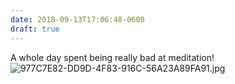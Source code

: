 ```yaml
---
date: 2018-09-13T17:06:48-0600
draft: true
---
```




A whole day spent being really bad at meditation! ![977C7E82-DD9D-4F83-916C-56A23A89FA91.jpg](http://ianwhitney.micro.blog/uploads/2018/eda6bd0475.jpg)



